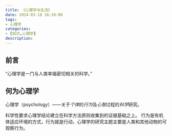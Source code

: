 ```yaml
---
title: 《心理学与生活》
date: 2024-03-18 16:10:00
tags:
- 心理学
categories:
- [知识,心理学]
description: 
---
```


## 前言
“心理学是一门与人类幸福密切相关的科学。”
## 何为心理学
心理学（psychology）——关于*个体*的*行为*及*心智*过程的*科学*研究。

科学性要求心理学结论建立在科学方法原则收集到的证据基础之上。
行为是有机体适应环境的方式，行为就是行动，心理学的研究主题主要是人类和其他动物的可观察行为。

